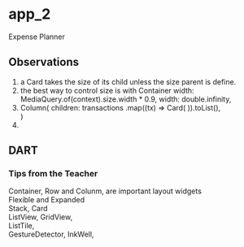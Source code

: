 # app_2
Expense Planner <br>



## Observations
1. a Card takes the size of its child unless the size parent is define.
2. the best way to control size is with Container
width: MediaQuery.of(context).size.width * 0.9,
width: double.infinity,
3. Column(
            children: transactions
                .map((tx) => Card( )).toList(),          
        )
4. 


## DART



### Tips from the Teacher
Container, Row and Colunm, are important layout widgets <br>
Flexible and Expanded <br>
Stack, Card <br>
ListView, GridView, <br>
ListTile, <br>
GestureDetector, InkWell, <br> 

